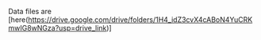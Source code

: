 Data files are [here(https://drive.google.com/drive/folders/1H4_idZ3cvX4cABoN4YuCRKmwIG8wNGza?usp=drive_link)]
